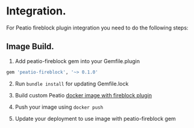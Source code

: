# Integration.

For Peatio fireblock plugin integration you need to do the following steps:

## Image Build.

1. Add peatio-fireblock gem into your Gemfile.plugin
```ruby
gem 'peatio-fireblock', '~> 0.1.0'
```

2. Run `bundle install` for updating Gemfile.lock

3. Build custom Peatio [docker image with fireblock plugin](https://github.com/rubykube/peatio/blob/master/docs/plugins.md#build)

4. Push your image using `docker push`

5. Update your deployment to use image with peatio-fireblock gem

<!-- ## Peatio Configuration.

1. Create fireblock Blockchain [config example](../config/blockchains.yml).
    * No additional steps are needed

2. Create fireblock Currency [config example](../config/currencies.yml).
    * No additional steps are needed

3. Create fireblock Wallets [config example](../config/wallets.yml)(deposit and hot wallets are required).
    * No additional steps are needed -->

